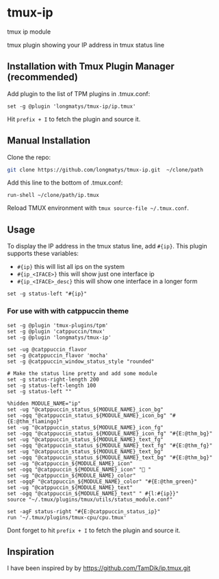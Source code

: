 # tmux-ip
tmux ip module

tmux plugin showing your IP address in tmux status line

## Installation with Tmux Plugin Manager (recommended)

Add plugin to the list of TPM plugins in .tmux.conf:

```
set -g @plugin 'longmatys/tmux-ip/ip.tmux'
```

Hit `prefix + I` to fetch the plugin and source it.


## Manual Installation

Clone the repo:

```sh
git clone https://github.com/longmatys/tmux-ip.git  ~/clone/path
```

Add this line to the bottom of .tmux.conf:

```
run-shell ~/clone/path/ip.tmux
```

Reload TMUX environment with `tmux source-file ~/.tmux.conf`.


## Usage

To display the IP address in the tmux status line, add `#{ip}`.
This plugin supports these variables:
- `#{ip}`
  this will list all ips on the system
- `#{ip_<IFACE>}`
  this will show just one interface ip
- `#{ip_<IFACE>_desc}`
  this will show one interface in a longer form

```
set -g status-left "#{ip}"
```
### For use with with catppuccin theme

```
set -g @plugin 'tmux-plugins/tpm'
set -g @plugin 'catppuccin/tmux'
set -g @plugin 'longmatys/tmux-ip'

set -ug @catppuccin_flavor
set -g @catppuccin_flavor 'mocha'
set -g @catppuccin_window_status_style "rounded"

# Make the status line pretty and add some module
set -g status-right-length 200
set -g status-left-length 100
set -g status-left ""

%hidden MODULE_NAME="ip"
set -ug "@catppuccin_status_${MODULE_NAME}_icon_bg"
set -ogq "@catppuccin_status_${MODULE_NAME}_icon_bg" "#{E:@thm_flamingo}"
set -ug "@catppuccin_status_${MODULE_NAME}_icon_fg"
set -ogq "@catppuccin_status_${MODULE_NAME}_icon_fg" "#{E:@thm_bg}"
set -ug "@catppuccin_status_${MODULE_NAME}_text_fg"
set -ogq "@catppuccin_status_${MODULE_NAME}_text_fg" "#{E:@thm_fg}"
set -ug "@catppuccin_status_${MODULE_NAME}_text_bg"
set -ogq "@catppuccin_status_${MODULE_NAME}_text_bg" "#{E:@thm_bg}"
set -ug "@catppuccin_${MODULE_NAME}_icon"
set -ogq "@catppuccin_${MODULE_NAME}_icon" " "
set -ug "@catppuccin_${MODULE_NAME}_color"
set -ogqF "@catppuccin_${MODULE_NAME}_color" "#{E:@thm_green}"
set -ug "@catppuccin_${MODULE_NAME}_text"
set -ogq "@catppuccin_${MODULE_NAME}_text" " #{l:#{ip}}"
source "~/.tmux/plugins/tmux/utils/status_module.conf"

set -agF status-right "#{E:@catppuccin_status_ip}"
run '~/.tmux/plugins/tmux-cpu/cpu.tmux'
```
Dont forget to hit `prefix + I` to fetch the plugin and source it.



## Inspiration
I have been inspired by by https://github.com/TamDik/ip.tmux.git
